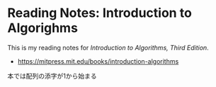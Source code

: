 # Reading Notes: Introduction to Algorighms

This is my reading notes for *Introduction to Algorithms, Third Edition*.

- https://mitpress.mit.edu/books/introduction-algorithms


本では配列の添字が1から始まる
